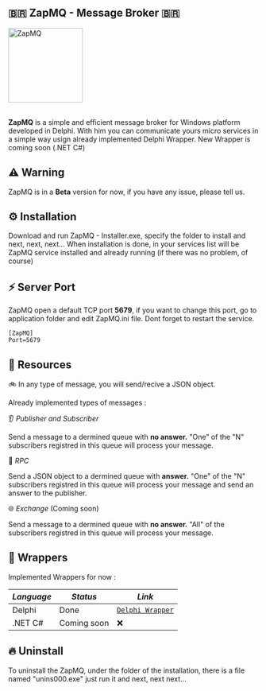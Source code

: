 ## 🇧🇷  ZapMQ - Message Broker 🇧🇷
  <p>
    <a href="https://github.com/MurilloLazzaretti/ZapMQ/blob/main/img/ZapMQ.jpeg">
        <img alt="ZapMQ" height="150" src="https://github.com/MurilloLazzaretti/ZapMQ/blob/main/img/ZapMQ.jpeg">
    </a>  
  </p>
  <br>
  <b>ZapMQ</b> is a simple and efficient message broker for Windows platform developed in Delphi. With him you can communicate yours micro services in a simple way usign already implemented Delphi Wrapper. New Wrapper is coming soon (.NET C#)

## ⚠️ Warning

ZapMQ is in a <b>Beta</b> version for now, if you have any issue, please tell us.

## ⚙️ Installation

Download and run ZapMQ - Installer.exe, specify the folder to install and next, next, next...
When installation is done, in your services list will be ZapMQ service installed and already running (if there was no problem, of course)

## ⚡️ Server Port

ZapMQ open a default TCP port <b>5679</b>, if you want to change this port, go to application folder and edit ZapMQ.ini file. Dont forget to restart the service.

```iniFile
[ZapMQ]
Port=5679 
```
## 🧬 Resources

🚲 In any type of message, you will send/recive a JSON object.

Already implemented types of messages :

👂 _Publisher and Subscriber_

Send a message to a dermined queue with <b>no answer.</b> "One" of the "N" subscribers registred in this queue will process your message.  

🔌 _RPC_ 

Send a JSON object to a dermined queue with <b> answer.</b> "One" of the "N" subscribers registred in this queue will process your message and send an answer to the publisher. 

🌐 _Exchange_ (Coming soon)

Send a message to a dermined queue with <b>no answer.</b> "All" of the subscribers registred in this queue will process your message. 

## 🌱 Wrappers

Implemented Wrappers for now :

| _Language_ | _Status_        | _Link_            | 
| ---------- | --------------- | ----------------- |
|  Delphi    | Done            | [`Delphi Wrapper`](https://github.com/HashLoad/boss)|
|  .NET C#   | Coming soon     | ❌                |

## 🔥 Uninstall

To uninstall the ZapMQ, under the folder of the installation, there is a file named "unins000.exe" just run it and next, next next...